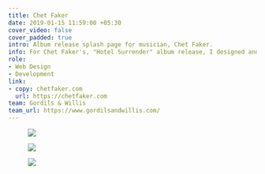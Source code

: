 ```yaml
---
title: Chet Faker
date: 2019-01-15 11:59:00 +05:30
cover_video: false
cover_padded: true
intro: Album release splash page for musician, Chet Faker.
info: For Chet Faker's, "Hotel Surrender" album release, I designed and built a splash page for pre-saving the album and subscibing to the mailing list.
role: 
- Web Design
- Development
link:
- copy: chetfaker.com
  url: https://chetfaker.com
team: Gordils & Willis
team_url: https://www.gordilsandwillis.com/
---
```


<figure class="full padded">
    <img 
      src="{{ site.baseurl }}/assets/img/work/chetfaker.png"
      srcset="{{ site.baseurl }}/assets/img/work/chetfaker@2x.png 2x"
    >
</figure>

<figure>
    <img 
      src="{{ site.baseurl }}/assets/img/work/chetfaker/chetfaker_mobile1.png"
      srcset="{{ site.baseurl }}/assets/img/work/chetfaker/chetfaker_mobile1@2x.png 2x"
    >
</figure>

<figure>
    <img 
      src="{{ site.baseurl }}/assets/img/work/chetfaker/chetfaker_mobile2.png"
      srcset="{{ site.baseurl }}/assets/img/work/chetfaker/chetfaker_mobile2@2x.png 2x"
    >
</figure>

